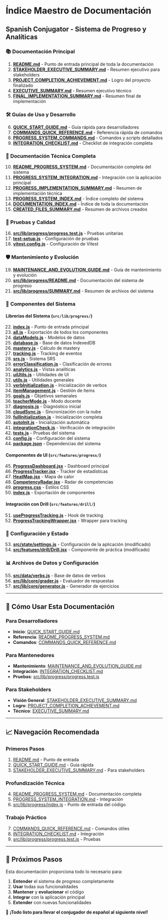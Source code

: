 # Índice Maestro de Documentación
## Spanish Conjugator - Sistema de Progreso y Analíticas

### 📚 **Documentación Principal**

1. **[README.md](README.md)** - Punto de entrada principal de toda la documentación
2. **[STAKEHOLDER_EXECUTIVE_SUMMARY.md](STAKEHOLDER_EXECUTIVE_SUMMARY.md)** - Resumen ejecutivo para stakeholders
3. **[PROJECT_COMPLETION_ACHIEVEMENT.md](PROJECT_COMPLETION_ACHIEVEMENT.md)** - Logro del proyecto finalizado
4. **[EXECUTIVE_SUMMARY.md](EXECUTIVE_SUMMARY.md)** - Resumen ejecutivo técnico
5. **[FINAL_IMPLEMENTATION_SUMMARY.md](FINAL_IMPLEMENTATION_SUMMARY.md)** - Resumen final de implementación

### 🛠️ **Guías de Uso y Desarrollo**

6. **[QUICK_START_GUIDE.md](QUICK_START_GUIDE.md)** - Guía rápida para desarrolladores
7. **[COMMANDS_QUICK_REFERENCE.md](COMMANDS_QUICK_REFERENCE.md)** - Referencia rápida de comandos
8. **[PROGRESS_SYSTEM_COMMANDS.md](PROGRESS_SYSTEM_COMMANDS.md)** - Comandos y scripts detallados
9. **[INTEGRATION_CHECKLIST.md](INTEGRATION_CHECKLIST.md)** - Checklist de integración completa

### 📖 **Documentación Técnica Completa**

10. **[README_PROGRESS_SYSTEM.md](README_PROGRESS_SYSTEM.md)** - Documentación completa del sistema
11. **[PROGRESS_SYSTEM_INTEGRATION.md](PROGRESS_SYSTEM_INTEGRATION.md)** - Integración con la aplicación principal
12. **[PROGRESS_IMPLEMENTATION_SUMMARY.md](PROGRESS_IMPLEMENTATION_SUMMARY.md)** - Resumen de implementación técnica
13. **[PROGRESS_SYSTEM_INDEX.md](PROGRESS_SYSTEM_INDEX.md)** - Índice completo del sistema
14. **[DOCUMENTATION_INDEX.md](DOCUMENTATION_INDEX.md)** - Índice de toda la documentación
15. **[CREATED_FILES_SUMMARY.md](CREATED_FILES_SUMMARY.md)** - Resumen de archivos creados

### 🧪 **Pruebas y Calidad**

16. **[src/lib/progress/progress.test.js](src/lib/progress/progress.test.js)** - Pruebas unitarias
17. **[test-setup.js](test-setup.js)** - Configuración de pruebas
18. **[vitest.config.js](vitest.config.js)** - Configuración de Vitest

### 🛡️ **Mantenimiento y Evolución**

19. **[MAINTENANCE_AND_EVOLUTION_GUIDE.md](MAINTENANCE_AND_EVOLUTION_GUIDE.md)** - Guía de mantenimiento y evolución
20. **[src/lib/progress/README.md](src/lib/progress/README.md)** - Documentación del sistema de progreso
21. **[src/lib/progress/SUMMARY.md](src/lib/progress/SUMMARY.md)** - Resumen de archivos del sistema

### 📁 **Componentes del Sistema**

#### **Librerías del Sistema** (`src/lib/progress/`)
22. **[index.js](src/lib/progress/index.js)** - Punto de entrada principal
23. **[all.js](src/lib/progress/all.js)** - Exportación de todos los componentes
24. **[dataModels.js](src/lib/progress/dataModels.js)** - Modelos de datos
25. **[database.js](src/lib/progress/database.js)** - Base de datos IndexedDB
26. **[mastery.js](src/lib/progress/mastery.js)** - Cálculo de mastery
27. **[tracking.js](src/lib/progress/tracking.js)** - Tracking de eventos
28. **[srs.js](src/lib/progress/srs.js)** - Sistema SRS
29. **[errorClassification.js](src/lib/progress/errorClassification.js)** - Clasificación de errores
30. **[analytics.js](src/lib/progress/analytics.js)** - Vistas analíticas
31. **[uiUtils.js](src/lib/progress/uiUtils.js)** - Utilidades de UI
32. **[utils.js](src/lib/progress/utils.js)** - Utilidades generales
33. **[verbInitialization.js](src/lib/progress/verbInitialization.js)** - Inicialización de verbos
34. **[itemManagement.js](src/lib/progress/itemManagement.js)** - Gestión de ítems
35. **[goals.js](src/lib/progress/goals.js)** - Objetivos semanales
36. **[teacherMode.js](src/lib/progress/teacherMode.js)** - Modo docente
37. **[diagnosis.js](src/lib/progress/diagnosis.js)** - Diagnóstico inicial
38. **[cloudSync.js](src/lib/progress/cloudSync.js)** - Sincronización con la nube
39. **[fullInitialization.js](src/lib/progress/fullInitialization.js)** - Inicialización completa
40. **[autoInit.js](src/lib/progress/autoInit.js)** - Inicialización automática
41. **[integrationCheck.js](src/lib/progress/integrationCheck.js)** - Verificación de integración
42. **[tests.js](src/lib/progress/tests.js)** - Pruebas del sistema
43. **[config.js](src/lib/progress/config.js)** - Configuración del sistema
44. **[package.json](src/lib/progress/package.json)** - Dependencias del sistema

#### **Componentes de UI** (`src/features/progress/`)
45. **[ProgressDashboard.jsx](src/features/progress/ProgressDashboard.jsx)** - Dashboard principal
46. **[ProgressTracker.jsx](src/features/progress/ProgressTracker.jsx)** - Tracker de estadísticas
47. **[HeatMap.jsx](src/features/progress/HeatMap.jsx)** - Mapa de calor
48. **[CompetencyRadar.jsx](src/features/progress/CompetencyRadar.jsx)** - Radar de competencias
49. **[progress.css](src/features/progress/progress.css)** - Estilos CSS
50. **[index.js](src/features/progress/index.js)** - Exportación de componentes

#### **Integración con Drill** (`src/features/drill/`)
51. **[useProgressTracking.js](src/features/drill/useProgressTracking.js)** - Hook de tracking
52. **[ProgressTrackingWrapper.jsx](src/features/drill/ProgressTrackingWrapper.jsx)** - Wrapper para tracking

### 📂 **Configuración y Estado**

53. **[src/state/settings.js](src/state/settings.js)** - Configuración de la aplicación (modificado)
54. **[src/features/drill/Drill.jsx](src/features/drill/Drill.jsx)** - Componente de práctica (modificado)

### 📊 **Archivos de Datos y Configuración**

55. **[src/data/verbs.js](src/data/verbs.js)** - Base de datos de verbos
56. **[src/lib/core/grader.js](src/lib/core/grader.js)** - Evaluador de respuestas
57. **[src/lib/core/generator.js](src/lib/core/generator.js)** - Generador de ejercicios

---

## 🎯 **Cómo Usar Esta Documentación**

### **Para Desarrolladores**
- **Inicio**: [QUICK_START_GUIDE.md](QUICK_START_GUIDE.md)
- **Referencia**: [README_PROGRESS_SYSTEM.md](README_PROGRESS_SYSTEM.md)
- **Comandos**: [COMMANDS_QUICK_REFERENCE.md](COMMANDS_QUICK_REFERENCE.md)

### **Para Mantenedores**
- **Mantenimiento**: [MAINTENANCE_AND_EVOLUTION_GUIDE.md](MAINTENANCE_AND_EVOLUTION_GUIDE.md)
- **Integración**: [INTEGRATION_CHECKLIST.md](INTEGRATION_CHECKLIST.md)
- **Pruebas**: [src/lib/progress/progress.test.js](src/lib/progress/progress.test.js)

### **Para Stakeholders**
- **Visión General**: [STAKEHOLDER_EXECUTIVE_SUMMARY.md](STAKEHOLDER_EXECUTIVE_SUMMARY.md)
- **Logro**: [PROJECT_COMPLETION_ACHIEVEMENT.md](PROJECT_COMPLETION_ACHIEVEMENT.md)
- **Técnico**: [EXECUTIVE_SUMMARY.md](EXECUTIVE_SUMMARY.md)

---

## 📈 **Navegación Recomendada**

### **Primeros Pasos**
1. [README.md](README.md) - Punto de entrada
2. [QUICK_START_GUIDE.md](QUICK_START_GUIDE.md) - Guía rápida
3. [STAKEHOLDER_EXECUTIVE_SUMMARY.md](STAKEHOLDER_EXECUTIVE_SUMMARY.md) - Para stakeholders

### **Profundización Técnica**
4. [README_PROGRESS_SYSTEM.md](README_PROGRESS_SYSTEM.md) - Documentación completa
5. [PROGRESS_SYSTEM_INTEGRATION.md](PROGRESS_SYSTEM_INTEGRATION.md) - Integración
6. [src/lib/progress/index.js](src/lib/progress/index.js) - Punto de entrada del código

### **Trabajo Práctico**
7. [COMMANDS_QUICK_REFERENCE.md](COMMANDS_QUICK_REFERENCE.md) - Comandos útiles
8. [INTEGRATION_CHECKLIST.md](INTEGRATION_CHECKLIST.md) - Integración
9. [src/lib/progress/progress.test.js](src/lib/progress/progress.test.js) - Pruebas

---

## 🚀 **Próximos Pasos**

Esta documentación proporciona todo lo necesario para:

1. **Entender** el sistema de progreso completamente
2. **Usar** todas sus funcionalidades
3. **Mantener** y **evolucionar** el código
4. **Integrar** con la aplicación principal
5. **Extender** con nuevas funcionalidades

🎉 **¡Todo listo para llevar el conjugador de español al siguiente nivel!**